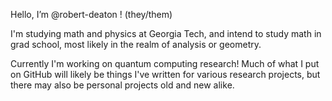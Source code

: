 Hello, I’m @robert-deaton ! (they/them)

I'm studying math and physics at Georgia Tech, and intend to study math in grad school, most likely in the realm of analysis or geometry.

Currently I'm working on quantum computing research! Much of what I put on GitHub will likely be things I've written for various research projects, but there may also be personal projects old and new alike.

<!---
robert-deaton/robert-deaton is a ✨ special ✨ repository because its `README.md` (this file) appears on your GitHub profile.
You can click the Preview link to take a look at your changes.
--->
